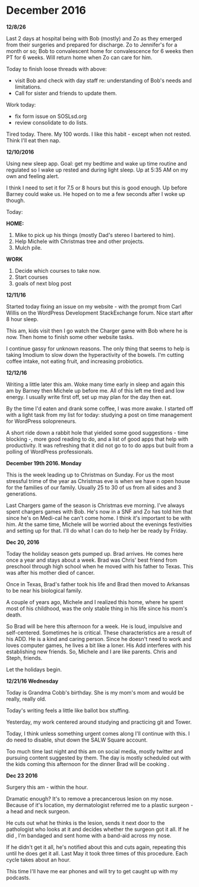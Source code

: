 # December 2016 #


**12/8/26**

Last 2 days at hospital being with Bob (mostly) and Zo as they emerged from their surgeries and prepared for discharge. Zo to Jennifer's for a month or so; Bob to convalescent home for convalescence for 6 weeks then PT for 6 weeks.  Will return home when Zo can care for him.

Today to finish loose threads with above:

- visit Bob and check with day staff re: understanding of Bob's needs and limitations.
- Call for sister and friends to update them.

Work today:


- fix form issue on SOSLsd.org
- review consolidate to do lists.

Tired today. There. My 100 words.  I like this habit - except when not rested.  Think I'll eat then nap.

**12/10/2016**

Using new sleep app. Goal: get my bedtime and wake up time routine and regulated so I wake up rested and during light sleep. Up at 5:35 AM on my own and feeling alert.  

I think I need to set it for 7.5 or 8 hours but this is good enough.  Up before Barney could wake us.  He hoped on to me a few seconds after I woke up though.

Today:
 
  **HOME:**

1. Mike to pick up his things (mostly Dad's stereo I bartered to him).
2. Help Michele with Christmas tree and other projects.
3. Mulch pile.

 **WORK**

1. Decide which courses to take now.
2. Start courses
3. goals of next blog post

**12/11/16**

Started today fixing an issue on my website - with the prompt from Carl Willis on the WordPress Development StackExchange forum. Nice start after 8 hour sleep.

This am, kids visit then I go watch the Charger game with Bob where he is now. Then home to finish some other website tasks.

I continue gassy for unknown reasons.  The only thing that seems to help is taking Imodium to slow down the hyperactivity of the bowels.  I'm cutting coffee intake, not eating fruit, and increasing probiotics.


**12/12/16**

Writing a little later this am. Woke many time early in sleep and again this am by Barney then Michele up before me. All of this left me tired and low energy. I usually write first off, set up may plan for the day then eat. 

By the time I'd eaten and drank some coffee, I was more awake.  I started off with a light task from my list for today: studying a post on time management for WordPress solopreneurs. 

A short ride down a rabbit hole that yielded some good suggestions - time blocking -, more good reading to do, and a list of good apps that help with productivity. It was refreshing that it did not go to to do apps but built from a polling of WordPress professionals.

**December 19th 2016. Monday**
<p>This is the week leading up to Christmas on Sunday.  For us the  most stressful trime of the year as Christmas eve is when we have n open house for the families of our family. Usually 25 to 30 of us from all sides and 3 generations.</p>
<p>Last Chargers game of the season is Christmas eve morning.  I've always spent chargers games with Bob.  He's now in a SNF and Zo has told him that since he's on Medi-cal he can't come home.  I think it's important to be with him. At the same time, Michele will be worried about the evenings festivities and setting up for that.  I'll do what I can do to help her be ready by Friday.</p>


<p><strong>Dec 20, 2016</strong></p>
<p>Today the holiday season gets pumped up.  Brad arrives. He comes here once a year and stays about a week.  Brad was Chris' best friend from preschool through high school when he moved with his father to Texas. This was after his mother died of cancer.</p>
<p>Once in Texas, Brad's father took his life and Brad then moved to Arkansas to be near his biological family.</p>

<p>A couple of years ago, Michele and I realized this home, where he spent most of his childhood, was the only stable thing in his life since his mom's death.</p>

<p>So Brad will be here this afternoon for a week.  He is loud, impulsive and self-centered.  Sometimes he is critical. These characteristics are a result of his ADD.  He is a kind and caring person. Since he doesn't need to work and loves computer games, he lives a bit like a loner. His Add interferes with his establishing new friends. So, Michele and I are like parents. Chris and Steph, friends. </p>
<p>Let the holidays begin.</p>


<p><strong>12/21/16 Wednesday</strong></p>
<p>Today is Grandma Cobb's birthday.  She is my mom's mom and would be really, really old.</p>
<p>Today's writing feels a little like ballot box stuffing.</p>
<p>Yesterday, my work centered around studying and practicing git and Tower.</p>
<p>Today, I think unless something urgent comes along I'll continue with this. I do need to disable, shut down the SALW Square account.</p>
<p>Too much time last night and this am on social media, mostly twitter and pursuing content suggested by them. The day is mostly scheduled out with the kids coming this afternoon for the dinner Brad will be cooking <sigh>. </p>


<p><strong>Dec 23 2016</strong></p>
<p>Surgery this am - within the hour. </p>
<p>Dramatic enough?  It's to remove a precancerous lesion on my nose.  Because of it's location, my dermatologist referred me to a plastic surgeon - a head and neck surgeon.  
</p>
<p>He cuts out what he thinks is the lesion, sends it next door to the pathologist who looks at it and decides whether the surgeon got it all. If he did , I'm bandaged and sent home with a band-aid across my nose.</p>
<p>If he didn't get it all, he's notified about this and cuts again, repeating this until he does get it all.  Last May it took three times of this procedure.  Each cycle takes about an hour.</p>
<p>This time I'll have me ear phones and will try to get caught up with my podcasts.</p>

